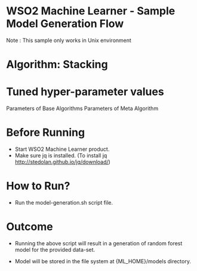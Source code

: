 WSO2 Machine Learner - Sample Model Generation Flow
===================================================

Note : This sample only works in Unix environment

Algorithm: Stacking
=======================================

Tuned hyper-parameter values
============================
Parameters of Base Algorithms
Parameters of Meta Algorithm

Before Running
==============

* Start WSO2 Machine Learner product.
* Make sure jq is installed. (To install jq http://stedolan.github.io/jq/download/)

How to Run?
===========

* Run the model-generation.sh script file.

Outcome
=======

* Running the above script will result in a generation of random forest model for the provided data-set.

* Model will be stored in the file system at {ML_HOME}/models directory.
